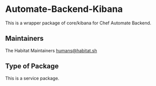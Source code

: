 #  Automate-Backend-Kibana

This is a wrapper package of core/kibana for Chef Automate Backend.

##  Maintainers

The Habitat Maintainers humans@habitat.sh

##  Type of Package

This is a service package.
